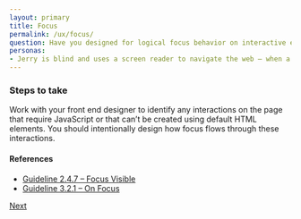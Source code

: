 ```yaml
---
layout: primary
title: Focus
permalink: /ux/focus/
question: Have you designed for logical focus behavior on interactive elements?
personas:
- Jerry is blind and uses a screen reader to navigate the web – when a modal pops up and doesn’t receive focus he may not even know it’s there.
---
```


### Steps to take
Work with your front end designer to identify any interactions on the page that require JavaScript or that can’t be created using default HTML elements. You should intentionally design how focus flows through these interactions.

#### References
- [Guideline 2.4.7 – Focus Visible](https://www.w3.org/WAI/WCAG20/quickref/?showtechniques=14%2C128&currentsidebar=%23col_overview#navigation-mechanisms-focus-visible)
- [Guideline 3.2.1 – On Focus](https://www.w3.org/WAI/WCAG20/quickref/?showtechniques=128%2C14&currentsidebar=%23col_overview#consistent-behavior-receive-focus)

<a class="usa-button button-next" href="{{ site.baseurl }}/ux/navigation-shortcuts/">
  Next <i class="fa fa-chevron-right" aria-hidden="true"></i>
</a>
